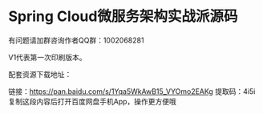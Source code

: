 # Spring Cloud微服务架构实战派源码

有问题请加群咨询作者QQ群：1002068281

V1代表第一次印刷版本。

配套资源下载地址：

链接：https://pan.baidu.com/s/1Yqa5WkAwB15_VYOmo2EAKg 
提取码：4i5i 
复制这段内容后打开百度网盘手机App，操作更方便哦